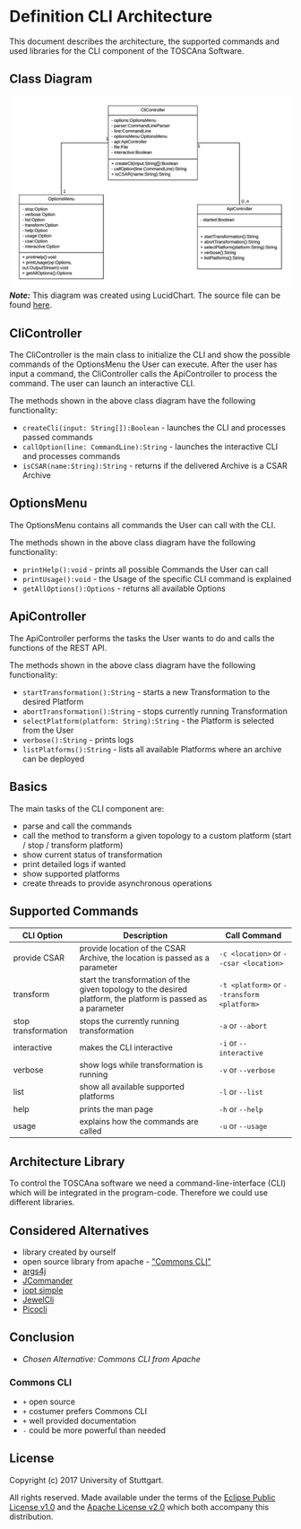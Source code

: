 # Definition CLI Architecture
This document describes the architecture, the supported commands and used libraries for the CLI component of the TOSCAna Software.

## Class Diagram
![Class Diagram](img/cli_class_diagram.png)
***Note:*** This diagram was created using LucidChart. The source file can be found [here](https://www.lucidchart.com/invitations/accept/6c4ca4c7-d79a-4fee-82ba-6a79e2971f39).

## CliController

The CliController is the main class to initialize the CLI and show the possible commands of the OptionsMenu the User can execute. After the user has input a command, the CliController calls the ApiController to process the command. The user can launch an interactive CLI.

The methods shown in the above class diagram have the following functionality:
* `createCli(input: String[]):Boolean` - launches the CLI and processes passed commands
* `callOption(line: CommandLine):String` - launches the interactive CLI and processes commands
* `isCSAR(name:String):String` - returns if the delivered Archive is a CSAR Archive

## OptionsMenu
The OptionsMenu contains all commands the User can call with the CLI.

The methods shown in the above class diagram have the following functionality:
* `printHelp():void` - prints all possible Commands the User can call
* `printUsage():void` - the Usage of the specific CLI command is explained
* `getAllOptions():Options` - returns all available Options

## ApiController
The ApiController performs the tasks the User wants to do and calls the functions of the REST API.

The methods shown in the above class diagram have the following functionality:
* `startTransformation():String` - starts a new Transformation to the desired Platform
* `abortTransformation():String` - stops currently running Transformation
* `selectPlatform(platform: String):String` - the Platform is selected from the User
* `verbose():String` - prints logs
* `listPlatforms():String` - lists all available Platforms where an archive can be deployed

## Basics
The main tasks of the CLI component are:
- parse and call the commands
- call the method to transform a given topology to a custom platform (start / stop / transform platform)
- show current status of transformation
- print detailed logs if wanted
- show supported platforms
- create threads to provide asynchronous operations

## Supported Commands
| CLI Option | Description | Call Command |
|-------------|-------------|-------------|
| provide CSAR | provide location of the CSAR Archive, the location is passed as a parameter | `-c <location>` or `--csar <location>` |
| transform | start the transformation of the given topology to the desired platform, the platform is passed as a parameter | `-t <platform>` or `--transform <platform>` |
| stop transformation | stops the currently running transformation | `-a` or `--abort` |
| interactive | makes the CLI interactive | `-i` or `--interactive` |
| verbose | show logs while transformation is running | `-v` or `--verbose` |
| list | show all available supported platforms | `-l` or `--list` |
| help | prints the man page | `-h` or `--help` |
| usage | explains how the commands are called | `-u` or `--usage` |

## Architecture Library
To control the TOSCAna software we need a command-line-interface (CLI) which will be integrated in the program-code. Therefore we could use different libraries.

## Considered Alternatives

* library created by ourself
* open source library from apache - ["Commons CLI"](https://commons.apache.org/proper/commons-cli/index.html)
* [args4j](https://github.com/kohsuke/args4j)
* [JCommander](https://github.com/cbeust/jcommander)
* [jopt simple](http://pholser.github.io/jopt-simple/examples.html)
* [JewelCli](http://jewelcli.lexicalscope.com/)
* [Picocli](https://github.com/remkop/picocli)


## Conclusion

* *Chosen Alternative: Commons CLI from Apache*

### Commons CLI

* `+` open source
* `+` costumer prefers Commons CLI
* `+` well provided documentation
* `-` could be more powerful than needed


## License

Copyright (c) 2017 University of Stuttgart.

All rights reserved. Made available under the terms of the [Eclipse Public License v1.0] and the [Apache License v2.0] which both accompany this distribution.

 [Apache License v2.0]: http://www.apache.org/licenses/LICENSE-2.0.html
 [Eclipse Public License v1.0]: http://www.eclipse.org/legal/epl-v10.html